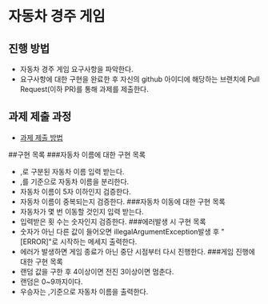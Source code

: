 # 자동차 경주 게임
## 진행 방법
* 자동차 경주 게임 요구사항을 파악한다.
* 요구사항에 대한 구현을 완료한 후 자신의 github 아이디에 해당하는 브랜치에 Pull Request(이하 PR)를 통해 과제를 제출한다.

## 과제 제출 과정
* [과제 제출 방법](https://github.com/next-step/nextstep-docs/tree/master/precourse)

##구현 목록
###자동차 이름에 대한 구현 목록
* ,로 구분된 자동차 이름 입력 받는다.
* ,를 기준으로 자동차 이름을 분리한다.
* 자동차 이름이 5자 이하인지 검증한다.
* 자동차 이름이 중복되는지 검증한다.
###자동차 이동에 대한 구현 목록
* 자동차가 몇 번 이동할 것인지 입력 받는다.
* 입력받은 횟 수는 숫자인지 검증한다.
###에러발생 시 구현 목록
* 숫자가 아닌 다른 값이 들어오면 illegalArgumentException발생 후 "[ERROR]"로 시작하는 메세지 출력한다.
* 에러가 발생하면 게임 종료가 아닌 중단 시점부터 다시 진행한다.
###게임 진행에 대한 구현 목록
* 랜덤 값을 구한 후 4이상이면 전진 3이상이면 멈춘다.
* 랜덤은 0~9까지이다.
* 우승자는 ,기준으로 자동차 이름을 출력한다.